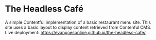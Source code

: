 # The Headless Café
A simple Contentful implementation of a basic restaurant menu site. This site uses a basic layout to display content retrieved from Contenful CMS.  
Live deployment: https://evangoesonline.github.io/the-headless-cafe/
